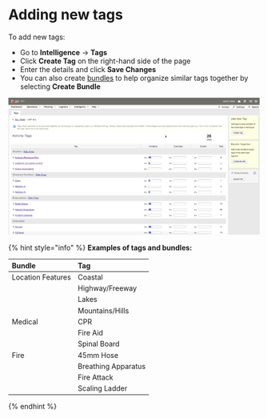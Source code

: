 # Adding new tags

To add new tags:

* Go to **Intelligence** -&gt; **Tags**
* Click **Create Tag** on the right-hand side of the page
* Enter the details and click **Save Changes**
* You can also create [bundles](../bundles/) to help organize similar tags together by selecting **Create Bundle**

![](../../.gitbook/assets/adding-new-tags.gif)

{% hint style="info" %}
**Examples of tags and bundles:**

|  **Bundle**  |  **Tag**  |
| :--- | :--- |
|  Location Features  |  Coastal  |
|  |  Highway/Freeway  |
|  |  Lakes  |
|  |  Mountains/Hills  |
|  Medical  |  CPR  |
|  |  Fire Aid  |
|  |  Spinal Board  |
|  Fire  |  45mm Hose  |
|  |  Breathing Apparatus  |
|  |  Fire Attack  |
|  |  Scaling Ladder  |
{% endhint %}

